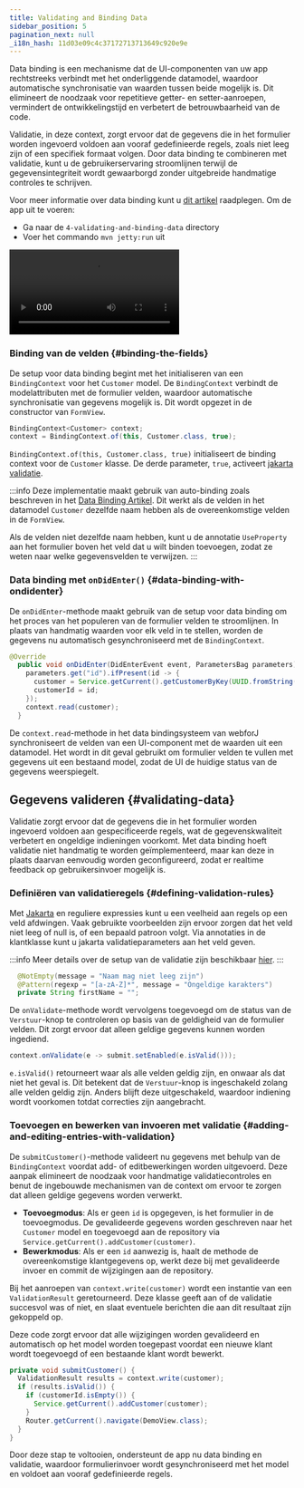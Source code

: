 ```yaml
---
title: Validating and Binding Data
sidebar_position: 5
pagination_next: null
_i18n_hash: 11d03e09c4c37172713713649c920e9e
---
```

Data binding is een mechanisme dat de UI-componenten van uw app rechtstreeks verbindt met het onderliggende datamodel, waardoor automatische synchronisatie van waarden tussen beide mogelijk is. Dit elimineert de noodzaak voor repetitieve getter- en setter-aanroepen, vermindert de ontwikkelingstijd en verbetert de betrouwbaarheid van de code.

Validatie, in deze context, zorgt ervoor dat de gegevens die in het formulier worden ingevoerd voldoen aan vooraf gedefinieerde regels, zoals niet leeg zijn of een specifiek formaat volgen. Door data binding te combineren met validatie, kunt u de gebruikerservaring stroomlijnen terwijl de gegevensintegriteit wordt gewaarborgd zonder uitgebreide handmatige controles te schrijven.

Voor meer informatie over data binding kunt u [dit artikel](../../data-binding/overview) raadplegen. Om de app uit te voeren:

- Ga naar de `4-validating-and-binding-data` directory
- Voer het commando `mvn jetty:run` uit

<div class="videos-container">
  <video controls>
    <source src="https://cdn.webforj.com/webforj-documentation/video/tutorials/validating-and-binding-data.mp4" type="video/mp4"/>
  </video>
</div>

### Binding van de velden {#binding-the-fields}

De setup voor data binding begint met het initialiseren van een `BindingContext` voor het `Customer` model. De `BindingContext` verbindt de modelattributen met de formulier velden, waardoor automatische synchronisatie van gegevens mogelijk is. Dit wordt opgezet in de constructor van `FormView`.

```java title="FormView.java"
BindingContext<Customer> context;
context = BindingContext.of(this, Customer.class, true);
```

`BindingContext.of(this, Customer.class, true)` initialiseert de binding context voor de `Customer` klasse. De derde parameter, `true`, activeert [jakarta validatie](https://beanvalidation.org/).

:::info
Deze implementatie maakt gebruik van auto-binding zoals beschreven in het [Data Binding Artikel](../../data-binding/automatic-binding). Dit werkt als de velden in het datamodel `Customer` dezelfde naam hebben als de overeenkomstige velden in de `FormView`.

Als de velden niet dezelfde naam hebben, kunt u de annotatie `UseProperty` aan het formulier boven het veld dat u wilt binden toevoegen, zodat ze weten naar welke gegevensvelden te verwijzen.
:::

### Data binding met `onDidEnter()` {#data-binding-with-ondidenter}

De `onDidEnter`-methode maakt gebruik van de setup voor data binding om het proces van het populeren van de formulier velden te stroomlijnen. In plaats van handmatig waarden voor elk veld in te stellen, worden de gegevens nu automatisch gesynchroniseerd met de `BindingContext`.

```java {7}
@Override
  public void onDidEnter(DidEnterEvent event, ParametersBag parameters) {
    parameters.get("id").ifPresent(id -> {
      customer = Service.getCurrent().getCustomerByKey(UUID.fromString(id));
      customerId = id;
    });
    context.read(customer);
  }
```

De `context.read`-methode in het data bindingsysteem van webforJ synchroniseert de velden van een UI-component met de waarden uit een datamodel. Het wordt in dit geval gebruikt om formulier velden te vullen met gegevens uit een bestaand model, zodat de UI de huidige status van de gegevens weerspiegelt.

## Gegevens valideren {#validating-data}

Validatie zorgt ervoor dat de gegevens die in het formulier worden ingevoerd voldoen aan gespecificeerde regels, wat de gegevenskwaliteit verbetert en ongeldige indieningen voorkomt. Met data binding hoeft validatie niet handmatig te worden geïmplementeerd, maar kan deze in plaats daarvan eenvoudig worden geconfigureerd, zodat er realtime feedback op gebruikersinvoer mogelijk is.

### Definiëren van validatieregels {#defining-validation-rules}

Met [Jakarta](https://beanvalidation.org) en reguliere expressies kunt u een veelheid aan regels op een veld afdwingen. Vaak gebruikte voorbeelden zijn ervoor zorgen dat het veld niet leeg of null is, of een bepaald patroon volgt. Via annotaties in de klantklasse kunt u jakarta validatieparameters aan het veld geven.

:::info
Meer details over de setup van de validatie zijn beschikbaar [hier](../../data-binding/validation/jakarta-validation.md#installation).
:::

```java
  @NotEmpty(message = "Naam mag niet leeg zijn")
  @Pattern(regexp = "[a-zA-Z]*", message = "Ongeldige karakters")
  private String firstName = "";
```

De `onValidate`-methode wordt vervolgens toegevoegd om de status van de `Verstuur`-knop te controleren op basis van de geldigheid van de formulier velden. Dit zorgt ervoor dat alleen geldige gegevens kunnen worden ingediend.

```java title="FormView.java"
context.onValidate(e -> submit.setEnabled(e.isValid()));
```

`e.isValid()` retourneert waar als alle velden geldig zijn, en onwaar als dat niet het geval is. Dit betekent dat de `Verstuur`-knop is ingeschakeld zolang alle velden geldig zijn. Anders blijft deze uitgeschakeld, waardoor indiening wordt voorkomen totdat correcties zijn aangebracht.

### Toevoegen en bewerken van invoeren met validatie {#adding-and-editing-entries-with-validation}

De `submitCustomer()`-methode valideert nu gegevens met behulp van de `BindingContext` voordat add- of editbewerkingen worden uitgevoerd. Deze aanpak elimineert de noodzaak voor handmatige validatiecontroles en benut de ingebouwde mechanismen van de context om ervoor te zorgen dat alleen geldige gegevens worden verwerkt.

- **Toevoegmodus**: Als er geen `id` is opgegeven, is het formulier in de toevoegmodus. De gevalideerde gegevens worden geschreven naar het `Customer` model en toegevoegd aan de repository via `Service.getCurrent().addCustomer(customer)`.
- **Bewerkmodus**: Als er een `id` aanwezig is, haalt de methode de overeenkomstige klantgegevens op, werkt deze bij met gevalideerde invoer en commit de wijzigingen aan de repository.

Bij het aanroepen van `context.write(customer)` wordt een instantie van een `ValidationResult` geretourneerd. Deze klasse geeft aan of de validatie succesvol was of niet, en slaat eventuele berichten die aan dit resultaat zijn gekoppeld op.

Deze code zorgt ervoor dat alle wijzigingen worden gevalideerd en automatisch op het model worden toegepast voordat een nieuwe klant wordt toegevoegd of een bestaande klant wordt bewerkt.

```java title="FormView.java"
private void submitCustomer() {
  ValidationResult results = context.write(customer);
  if (results.isValid()) {
    if (customerId.isEmpty()) {
      Service.getCurrent().addCustomer(customer);
    }
    Router.getCurrent().navigate(DemoView.class);
  }
}
```

Door deze stap te voltooien, ondersteunt de app nu data binding en validatie, waardoor formulierinvoer wordt gesynchroniseerd met het model en voldoet aan vooraf gedefinieerde regels.
